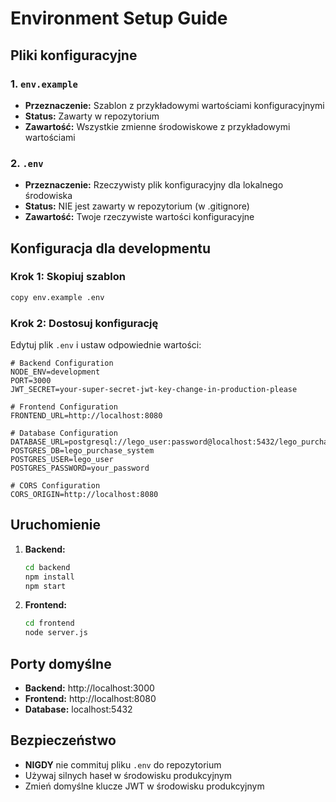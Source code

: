 # Environment Setup Guide

## Pliki konfiguracyjne

### 1. `env.example` 
- **Przeznaczenie:** Szablon z przykładowymi wartościami konfiguracyjnymi
- **Status:** Zawarty w repozytorium
- **Zawartość:** Wszystkie zmienne środowiskowe z przykładowymi wartościami

### 2. `.env`
- **Przeznaczenie:** Rzeczywisty plik konfiguracyjny dla lokalnego środowiska
- **Status:** NIE jest zawarty w repozytorium (w .gitignore)
- **Zawartość:** Twoje rzeczywiste wartości konfiguracyjne

## Konfiguracja dla developmentu

### Krok 1: Skopiuj szablon
```bash
copy env.example .env
```

### Krok 2: Dostosuj konfigurację
Edytuj plik `.env` i ustaw odpowiednie wartości:

```env
# Backend Configuration
NODE_ENV=development
PORT=3000
JWT_SECRET=your-super-secret-jwt-key-change-in-production-please

# Frontend Configuration  
FRONTEND_URL=http://localhost:8080

# Database Configuration
DATABASE_URL=postgresql://lego_user:password@localhost:5432/lego_purchase_system
POSTGRES_DB=lego_purchase_system
POSTGRES_USER=lego_user
POSTGRES_PASSWORD=your_password

# CORS Configuration
CORS_ORIGIN=http://localhost:8080
```

## Uruchomienie

1. **Backend:**
   ```bash
   cd backend
   npm install
   npm start
   ```

2. **Frontend:**
   ```bash
   cd frontend
   node server.js
   ```

## Porty domyślne

- **Backend:** http://localhost:3000
- **Frontend:** http://localhost:8080
- **Database:** localhost:5432

## Bezpieczeństwo

- **NIGDY** nie commituj pliku `.env` do repozytorium
- Używaj silnych haseł w środowisku produkcyjnym
- Zmień domyślne klucze JWT w środowisku produkcyjnym
